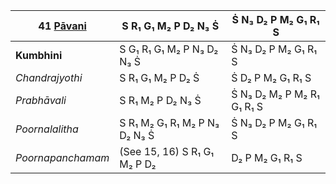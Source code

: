 | **41 [Pāvani](https://en.wikipedia.org/wiki/Pavani_(ragam) "Pavani (ragam)")** | S R₁ G₁ M₂ P D₂ N₃ Ṡ          | Ṡ N₃ D₂ P M₂ G₁ R₁ S       |
| ------------------------------------------------------------------------------ | ----------------------------- | -------------------------- |
| **Kumbhini**                                                                   | S G₁ R₁ G₁ M₂ P N₃ D₂ N₃ Ṡ    | Ṡ N₃ D₂ P M₂ G₁ R₁ S       |
| _Chandrajyothi_                                                                | S R₁ G₁ M₂ P D₂ Ṡ             | Ṡ D₂ P M₂ G₁ R₁ S          |
| _Prabhāvali_                                                                   | S R₁ M₂ P D₂ N₃ Ṡ             | Ṡ N₃ D₂ M₂ P M₂ R₁ G₁ R₁ S |
| _Poornalalitha_                                                                | S R₁ M₂ G₁ R₁ M₂ P N₃ D₂ N₃ Ṡ | Ṡ N₃ D₂ P M₂ G₁ R₁ S       |
| _Poornapanchamam_                                                              | (See 15, 16) S R₁ G₁ M₂ P D₂  | D₂ P M₂ G₁ R₁ S            |